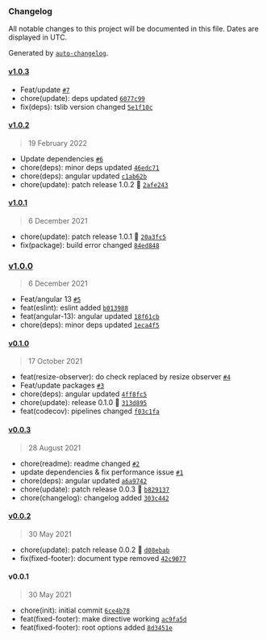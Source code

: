 ### Changelog

All notable changes to this project will be documented in this file. Dates are displayed in UTC.

Generated by [`auto-changelog`](https://github.com/CookPete/auto-changelog).

#### [v1.0.3](https://github.com/Celtian/ngx-fixed-footer/compare/v1.0.2...v1.0.3)

- Feat/update [`#7`](https://github.com/Celtian/ngx-fixed-footer/pull/7)
- chore(update): deps updated [`6077c99`](https://github.com/Celtian/ngx-fixed-footer/commit/6077c99c91b20e78ab6f0249456d29962151a4cf)
- fix(deps): tslib version changed [`5e1f10c`](https://github.com/Celtian/ngx-fixed-footer/commit/5e1f10c05dd3f16829fa757bf1b0e1a3594100b1)

#### [v1.0.2](https://github.com/Celtian/ngx-fixed-footer/compare/v1.0.1...v1.0.2)

> 19 February 2022

- Update dependencies [`#6`](https://github.com/Celtian/ngx-fixed-footer/pull/6)
- chore(deps): minor deps updated [`46edc71`](https://github.com/Celtian/ngx-fixed-footer/commit/46edc719a4c02c93087085b21a9e24d2f4c4bd74)
- chore(deps): angular updated [`c1ab62b`](https://github.com/Celtian/ngx-fixed-footer/commit/c1ab62bf6a4f924ac17cf671e7bd0d9d0d22e1e8)
- chore(update): patch release 1.0.2 🐛 [`2afe243`](https://github.com/Celtian/ngx-fixed-footer/commit/2afe243787bab7e9dd41f646ee3a5fce6eb47d60)

#### [v1.0.1](https://github.com/Celtian/ngx-fixed-footer/compare/v1.0.0...v1.0.1)

> 6 December 2021

- chore(update): patch release 1.0.1 🐛 [`20a3fc5`](https://github.com/Celtian/ngx-fixed-footer/commit/20a3fc541418e6563e912d866d55f69ef0869e48)
- fix(package): build error changed [`84ed848`](https://github.com/Celtian/ngx-fixed-footer/commit/84ed8481504b1641b3e678ea3079b75ca31c68bf)

### [v1.0.0](https://github.com/Celtian/ngx-fixed-footer/compare/v0.1.0...v1.0.0)

> 6 December 2021

- Feat/angular 13 [`#5`](https://github.com/Celtian/ngx-fixed-footer/pull/5)
- feat(eslint): eslint added [`b013988`](https://github.com/Celtian/ngx-fixed-footer/commit/b013988db9468e250b2a89b152a9ef76f90be126)
- feat(angular-13): angular updated [`18f61cb`](https://github.com/Celtian/ngx-fixed-footer/commit/18f61cb49d0543d3e365e1c86168383f786c5211)
- chore(deps): minor deps updated [`1eca4f5`](https://github.com/Celtian/ngx-fixed-footer/commit/1eca4f50c8dfaf33ccc35a7c24f62aa269698882)

#### [v0.1.0](https://github.com/Celtian/ngx-fixed-footer/compare/v0.0.3...v0.1.0)

> 17 October 2021

- feat(resize-observer): do check replaced by resize observer [`#4`](https://github.com/Celtian/ngx-fixed-footer/pull/4)
- Feat/update packages [`#3`](https://github.com/Celtian/ngx-fixed-footer/pull/3)
- chore(deps): angular updated [`4ff8fc5`](https://github.com/Celtian/ngx-fixed-footer/commit/4ff8fc52e9f9fb1550fe16e296be16160ebb36d9)
- chore(update): release 0.1.0 🚀 [`313d895`](https://github.com/Celtian/ngx-fixed-footer/commit/313d8957f0e47dbfeb8c0bdadea9a9f6d8601d96)
- feat(codecov): pipelines changed [`f03c1fa`](https://github.com/Celtian/ngx-fixed-footer/commit/f03c1fa364c9d7560a1b8a6583abb5e3fbe2b35f)

#### [v0.0.3](https://github.com/Celtian/ngx-fixed-footer/compare/v0.0.2...v0.0.3)

> 28 August 2021

- chore(readme): readme changed [`#2`](https://github.com/Celtian/ngx-fixed-footer/pull/2)
- update dependencies & fix performance issue [`#1`](https://github.com/Celtian/ngx-fixed-footer/pull/1)
- chore(deps): angular updated [`a6a9742`](https://github.com/Celtian/ngx-fixed-footer/commit/a6a9742dce7857cd0ad1647add1f96658bf25248)
- chore(update): patch release 0.0.3 🐛 [`b829137`](https://github.com/Celtian/ngx-fixed-footer/commit/b829137f72ef209ae5e35cd9f2d7585e83dae2ae)
- chore(changelog): changelog added [`303c442`](https://github.com/Celtian/ngx-fixed-footer/commit/303c4427264af85b8664a8499ce429db78c6e0ff)

#### [v0.0.2](https://github.com/Celtian/ngx-fixed-footer/compare/v0.0.1...v0.0.2)

> 30 May 2021

- chore(update): patch release 0.0.2 🐛 [`d08ebab`](https://github.com/Celtian/ngx-fixed-footer/commit/d08ebab10520342d776eca80e9a3fe74c82dd602)
- fix(fixed-footer): document type removed [`42c9077`](https://github.com/Celtian/ngx-fixed-footer/commit/42c90773d49525c17237e961eccf89d1a0f3ce43)

#### v0.0.1

> 30 May 2021

- chore(init): initial commit [`6ce4b78`](https://github.com/Celtian/ngx-fixed-footer/commit/6ce4b7848996de7d2be56a7dce16d4aeeda7a4cd)
- feat(fixed-footer): make directive working [`ac9fa5d`](https://github.com/Celtian/ngx-fixed-footer/commit/ac9fa5d8c57bb06430b1843583752969e2c241cd)
- feat(fixed-footer): root options added [`8d3451e`](https://github.com/Celtian/ngx-fixed-footer/commit/8d3451ec9a388f1791097b800e19fb53136ecbe2)

